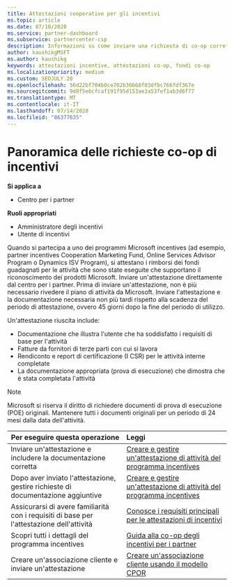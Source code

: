```yaml
---
title: Attestazioni cooperative per gli incentivi
ms.topic: article
ms.date: 07/10/2020
ms.service: partner-dashboard
ms.subservice: partnercenter-csp
description: Informazioni su come inviare una richiesta di co-op corretta per gli incentivi organizzando la documentazione, le fatture, le istruzioni e la verifica dell'esecuzione corrette.
author: kaushikgMSFT
ms.author: kaushikg
keywords: attestazioni incentive, attestazioni co-op, fondi co-op
ms.localizationpriority: medium
ms.custom: SEOJULY.20
ms.openlocfilehash: 56d22bf704b0ce702b36668f03dfbc766fdf367e
ms.sourcegitcommit: 9d0f5e6cfcaf191f95d153ae3a53fef1ab3d6f77
ms.translationtype: MT
ms.contentlocale: it-IT
ms.lasthandoff: 07/14/2020
ms.locfileid: "86377635"
---
```

# <a name="incentives-co-op-claims-overview"></a>Panoramica delle richieste co-op di incentivi

**Si applica a**

- Centro per i partner

**Ruoli appropriati**

- Amministratore degli incentivi
- Utente di incentivi

Quando si partecipa a uno dei programmi Microsoft incentives (ad esempio, partner incentives Cooperation Marketing Fund, Online Services Advisor Program o Dynamics ISV Program), si attestano i rimborsi dei fondi guadagnati per le attività che sono state eseguite che supportano il riconoscimento dei prodotti Microsoft. Inviare un'attestazione direttamente dal centro per i partner. Prima di inviare un'attestazione, non è più necessario rivedere il piano di attività da Microsoft. Inviare l'attestazione e la documentazione necessaria non più tardi rispetto alla scadenza del periodo di attestazione, ovvero 45 giorni dopo la fine del periodo di utilizzo.

Un'attestazione riuscita include:

- Documentazione che illustra l'utente che ha soddisfatto i requisiti di base per l'attività
- Fatture da fornitori di terze parti con cui si lavora
- Rendiconto e report di certificazione (I CSR) per le attività interne completate
- La documentazione appropriata (prova di esecuzione) che dimostra che è stata completata l'attività 

>[!NOTE]
>Microsoft si riserva il diritto di richiedere documenti di prova di esecuzione (POE) originali. Mantenere tutti i documenti originali per un periodo di 24 mesi dalla data dell'attività. 

|**Per eseguire questa operazione**   |**Leggi**   |
|-----------------|:--------------------------------------|
|Inviare un'attestazione e includere la documentazione corretta|[Creare e gestire un'attestazione di attività del programma incentives](create-incentives-claims.md)|
|Dopo aver inviato l'attestazione, gestire richieste di documentazione aggiuntive|[Creare e gestire un'attestazione di attività del programma incentives](create-incentives-claims.md)  |
|Assicurarsi di avere familiarità con i requisiti di base per l'attestazione dell'attività|[Conosce i requisiti principali per le attestazioni di incentivi](core-requirements.md)   |
|Scopri tutti i dettagli del programma incentives|[Guida alla co-op degli incentivi per i partner](https://assets.microsoft.com/coop-guidebook.pdf)
|Creare un'associazione cliente e inviare un'attestazione |[Creare un'associazione cliente usando il modello CPOR](submit-osa-claim.md)|
                                                                                 
                                   
